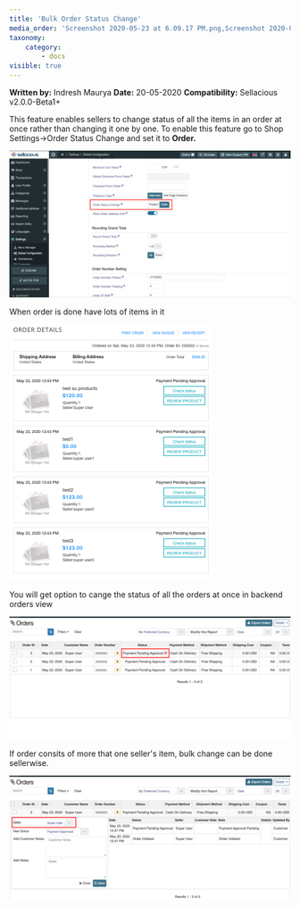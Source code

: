 ```yaml
---
title: 'Bulk Order Status Change'
media_order: 'Screenshot 2020-05-23 at 6.09.17 PM.png,Screenshot 2020-05-23 at 6.14.15 PM.png,Screenshot 2020-05-23 at 6.18.40 PM.png,Screenshot 2020-05-23 at 6.19.50 PM.png'
taxonomy:
    category:
        - docs
visible: true
---
```


**Written by:** Indresh Maurya
**Date:** 20-05-2020
**Compatibility:** Sellacious v2.0.0-Beta1+

This feature enables sellers to change status of all the items in an order at once rather than changing it one by one. 
To enable this feature go to Shop Settings->Order Status Change and set it to **Order.**

![](Screenshot%202020-05-23%20at%206.09.17%20PM.png)

When order is done have lots of items in it 

![](Screenshot%202020-05-23%20at%206.14.15%20PM.png)

You will get option to cange the status of all the orders at once in backend orders view

![](Screenshot%202020-05-23%20at%206.18.40%20PM.png)

If order consits of more that one seller's item, bulk change can be done sellerwise.

![](Screenshot%202020-05-23%20at%206.19.50%20PM.png)

